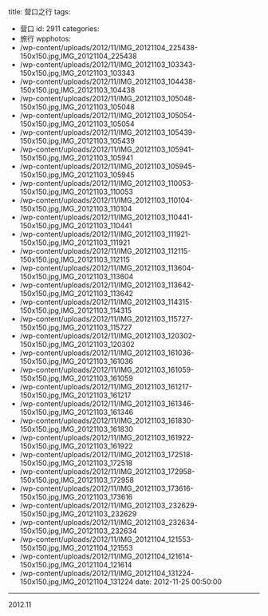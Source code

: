 title: 营口之行
tags:
  - 营口
id: 2911
categories:
  - 旅行
wpphotos:
  - /wp-content/uploads/2012/11/IMG_20121104_225438-150x150.jpg,IMG_20121104_225438
  - /wp-content/uploads/2012/11/IMG_20121103_103343-150x150.jpg,IMG_20121103_103343
  - /wp-content/uploads/2012/11/IMG_20121103_104438-150x150.jpg,IMG_20121103_104438
  - /wp-content/uploads/2012/11/IMG_20121103_105048-150x150.jpg,IMG_20121103_105048
  - /wp-content/uploads/2012/11/IMG_20121103_105054-150x150.jpg,IMG_20121103_105054
  - /wp-content/uploads/2012/11/IMG_20121103_105439-150x150.jpg,IMG_20121103_105439
  - /wp-content/uploads/2012/11/IMG_20121103_105941-150x150.jpg,IMG_20121103_105941
  - /wp-content/uploads/2012/11/IMG_20121103_105945-150x150.jpg,IMG_20121103_105945
  - /wp-content/uploads/2012/11/IMG_20121103_110053-150x150.jpg,IMG_20121103_110053
  - /wp-content/uploads/2012/11/IMG_20121103_110104-150x150.jpg,IMG_20121103_110104
  - /wp-content/uploads/2012/11/IMG_20121103_110441-150x150.jpg,IMG_20121103_110441
  - /wp-content/uploads/2012/11/IMG_20121103_111921-150x150.jpg,IMG_20121103_111921
  - /wp-content/uploads/2012/11/IMG_20121103_112115-150x150.jpg,IMG_20121103_112115
  - /wp-content/uploads/2012/11/IMG_20121103_113604-150x150.jpg,IMG_20121103_113604
  - /wp-content/uploads/2012/11/IMG_20121103_113642-150x150.jpg,IMG_20121103_113642
  - /wp-content/uploads/2012/11/IMG_20121103_114315-150x150.jpg,IMG_20121103_114315
  - /wp-content/uploads/2012/11/IMG_20121103_115727-150x150.jpg,IMG_20121103_115727
  - /wp-content/uploads/2012/11/IMG_20121103_120302-150x150.jpg,IMG_20121103_120302
  - /wp-content/uploads/2012/11/IMG_20121103_161036-150x150.jpg,IMG_20121103_161036
  - /wp-content/uploads/2012/11/IMG_20121103_161059-150x150.jpg,IMG_20121103_161059
  - /wp-content/uploads/2012/11/IMG_20121103_161217-150x150.jpg,IMG_20121103_161217
  - /wp-content/uploads/2012/11/IMG_20121103_161346-150x150.jpg,IMG_20121103_161346
  - /wp-content/uploads/2012/11/IMG_20121103_161830-150x150.jpg,IMG_20121103_161830
  - /wp-content/uploads/2012/11/IMG_20121103_161922-150x150.jpg,IMG_20121103_161922
  - /wp-content/uploads/2012/11/IMG_20121103_172518-150x150.jpg,IMG_20121103_172518
  - /wp-content/uploads/2012/11/IMG_20121103_172958-150x150.jpg,IMG_20121103_172958
  - /wp-content/uploads/2012/11/IMG_20121103_173616-150x150.jpg,IMG_20121103_173616
  - /wp-content/uploads/2012/11/IMG_20121103_232629-150x150.jpg,IMG_20121103_232629
  - /wp-content/uploads/2012/11/IMG_20121103_232634-150x150.jpg,IMG_20121103_232634
  - /wp-content/uploads/2012/11/IMG_20121104_121553-150x150.jpg,IMG_20121104_121553
  - /wp-content/uploads/2012/11/IMG_20121104_121614-150x150.jpg,IMG_20121104_121614
  - /wp-content/uploads/2012/11/IMG_20121104_131224-150x150.jpg,IMG_20121104_131224
date: 2012-11-25 00:50:00
---

2012.11
